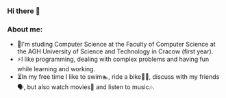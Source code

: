 ### Hi there 👋

### About me:
- 🌱I'm studing Computer Science at the Faculty of Computer Science at the AGH University of Science and Technology in Cracow (first year).
- ⚡I like programming, dealing with complex problems and having fun while learning and working.
- ⏳In my free time I like to swim🏊, ride a bike🚴🏼, discuss with my friends🗣️, but also watch movies🎥 and listen to music🎶.



<!--
**wkazmierczak/wkazmierczak** is a ✨ _special_ ✨ repository because its `README.md` (this file) appears on your GitHub profile.

Here are some ideas to get you started:

- 🔭 I’m currently working on ...
- 🌱 I’m currently learning ...
- 👯 I’m looking to collaborate on ...
- 🤔 I’m looking for help with ...
- 💬 Ask me about ...
- 📫 How to reach me: ...
- 😄 Pronouns: ...
- ⚡ Fun fact: ...
-->
